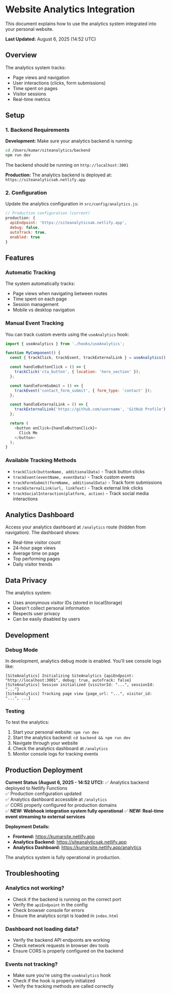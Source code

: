 # Website Analytics Integration

This document explains how to use the analytics system integrated into your personal website.

**Last Updated:** August 6, 2025 (14:52 UTC)

## Overview

The analytics system tracks:
- Page views and navigation
- User interactions (clicks, form submissions)
- Time spent on pages
- Visitor sessions
- Real-time metrics

## Setup

### 1. Backend Requirements

**Development:**
Make sure your analytics backend is running:
```bash
cd /Users/kumar/siteanalytics/backend
npm run dev
```

The backend should be running on `http://localhost:3001`

**Production:**
The analytics backend is deployed at: `https://siteanalyticsak.netlify.app`

### 2. Configuration

Update the analytics configuration in `src/config/analytics.js`:

```javascript
// Production configuration (current)
production: {
  apiEndpoint: 'https://siteanalyticsak.netlify.app',
  debug: false,
  autoTrack: true,
  enabled: true
}
```

## Features

### Automatic Tracking

The system automatically tracks:
- Page views when navigating between routes
- Time spent on each page
- Session management
- Mobile vs desktop navigation

### Manual Event Tracking

You can track custom events using the `useAnalytics` hook:

```javascript
import { useAnalytics } from './hooks/useAnalytics';

function MyComponent() {
  const { trackClick, trackEvent, trackExternalLink } = useAnalytics();

  const handleButtonClick = () => {
    trackClick('cta_button', { location: 'hero_section' });
  };

  const handleFormSubmit = () => {
    trackEvent('contact_form_submit', { form_type: 'contact' });
  };

  const handleExternalLink = () => {
    trackExternalLink('https://github.com/username', 'GitHub Profile');
  };

  return (
    <button onClick={handleButtonClick}>
      Click Me
    </button>
  );
}
```

### Available Tracking Methods

- `trackClick(buttonName, additionalData)` - Track button clicks
- `trackEvent(eventName, eventData)` - Track custom events
- `trackFormSubmit(formName, additionalData)` - Track form submissions
- `trackExternalLink(url, linkText)` - Track external link clicks
- `trackSocialInteraction(platform, action)` - Track social media interactions

## Analytics Dashboard

Access your analytics dashboard at `/analytics` route (hidden from navigation). The dashboard shows:

- Real-time visitor count
- 24-hour page views
- Average time on page
- Top performing pages
- Daily visitor trends

## Data Privacy

The analytics system:
- Uses anonymous visitor IDs (stored in localStorage)
- Doesn't collect personal information
- Respects user privacy
- Can be easily disabled by users

## Development

### Debug Mode

In development, analytics debug mode is enabled. You'll see console logs like:
```
[SiteAnalytics] Initializing SiteAnalytics {apiEndpoint: "http://localhost:3001", debug: true, autoTrack: false}
[SiteAnalytics] Session initialized {visitorId: "...", sessionId: "..."}
[SiteAnalytics] Tracking page view {page_url: "...", visitor_id: "...", ...}
```

### Testing

To test the analytics:
1. Start your personal website: `npm run dev`
2. Start the analytics backend: `cd backend && npm run dev`
3. Navigate through your website
4. Check the analytics dashboard at `/analytics`
5. Monitor console logs for tracking events

## Production Deployment

**Current Status (August 6, 2025 - 14:52 UTC):**
✅ Analytics backend deployed to Netlify Functions  
✅ Production configuration updated  
✅ Analytics dashboard accessible at `/analytics`  
✅ CORS properly configured for production domains  
✅ **NEW: Webhook integration system fully operational**
✅ **NEW: Real-time event streaming to external services**

**Deployment Details:**
- **Frontend:** https://kumarsite.netlify.app
- **Analytics Backend:** https://siteanalyticsak.netlify.app
- **Analytics Dashboard:** https://kumarsite.netlify.app/analytics

The analytics system is fully operational in production.

## Troubleshooting

### Analytics not working?
- Check if the backend is running on the correct port
- Verify the `apiEndpoint` in the config
- Check browser console for errors
- Ensure the analytics script is loaded in `index.html`

### Dashboard not loading data?
- Verify the backend API endpoints are working
- Check network requests in browser dev tools
- Ensure CORS is properly configured on the backend

### Events not tracking?
- Make sure you're using the `useAnalytics` hook
- Check if the hook is properly initialized
- Verify the tracking methods are called correctly 